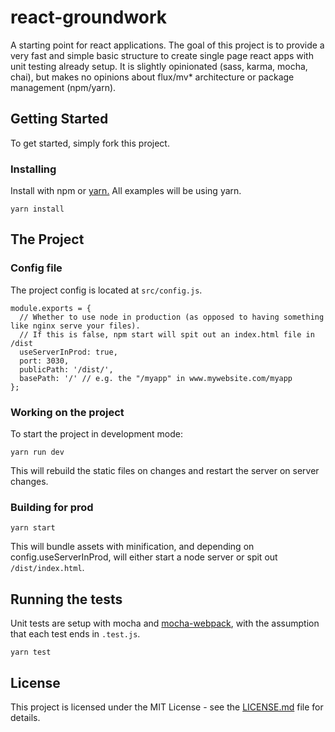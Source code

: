 # react-groundwork
A starting point for react applications. The goal of this project is to provide a very fast and simple basic
structure to create single page react apps with unit testing already setup. It is slightly opinionated (sass, karma,
mocha, chai), but makes no opinions about flux/mv* architecture or package management (npm/yarn).

## Getting Started

To get started, simply fork this project.

### Installing

Install with npm or [yarn.](https://github.com/yarnpkg/yarn) All examples will be using yarn.

```
yarn install
```

## The Project

### Config file

The project config is located at `src/config.js`.
```
module.exports = {
  // Whether to use node in production (as opposed to having something like nginx serve your files).
  // If this is false, npm start will spit out an index.html file in /dist
  useServerInProd: true,
  port: 3030,
  publicPath: '/dist/',
  basePath: '/' // e.g. the "/myapp" in www.mywebsite.com/myapp
};
```

### Working on the project

To start the project in development mode:

```
yarn run dev
```

This will rebuild the static files on changes and restart the server on server changes.

### Building for prod

```
yarn start
```

This will bundle assets with minification, and depending on config.useServerInProd, will either start a node server
or spit out `/dist/index.html`.


## Running the tests

Unit tests are setup with mocha and [mocha-webpack](https://github.com/zinserjan/mocha-webpack), with the assumption that each test ends in `.test.js`.

```
yarn test
```

## License

This project is licensed under the MIT License - see the [LICENSE.md](LICENSE.md) file for details.
